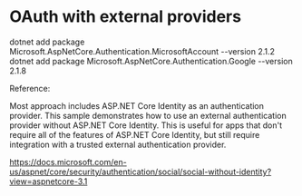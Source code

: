 # OAuth with external providers



dotnet add package Microsoft.AspNetCore.Authentication.MicrosoftAccount --version 2.1.2
dotnet add package Microsoft.AspNetCore.Authentication.Google --version 2.1.8


Reference:

Most approach includes ASP.NET Core Identity as an authentication provider.
This sample demonstrates how to use an external authentication provider without ASP.NET Core Identity. This is useful for apps that don't require all of the features of ASP.NET Core Identity, but still require integration with a trusted external authentication provider.

https://docs.microsoft.com/en-us/aspnet/core/security/authentication/social/social-without-identity?view=aspnetcore-3.1